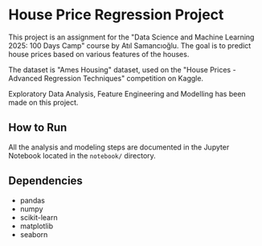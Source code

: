 # House Price Regression Project

This project is an assignment for the "Data Science and Machine Learning 2025: 100 Days Camp" course by Atıl Samancıoğlu. The goal is to predict house prices based on various features of the houses.

The dataset is "Ames Housing" dataset, used on the "House Prices - Advanced Regression Techniques" competition on Kaggle.

Exploratory Data Analysis, Feature Engineering and Modelling has been made on this project.

## How to Run
All the analysis and modeling steps are documented in the Jupyter Notebook located in the `notebook/` directory.

## Dependencies
- pandas
- numpy
- scikit-learn
- matplotlib
- seaborn